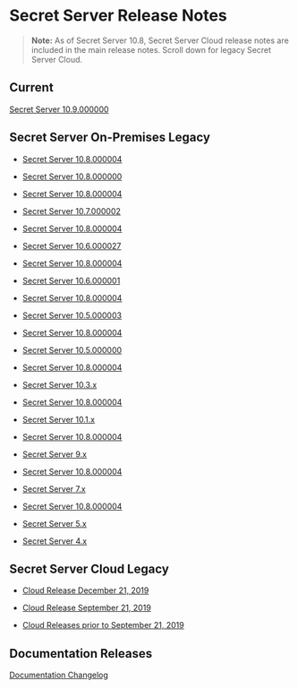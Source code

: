 [title]: # (Secret Server Release Notes)
[tags]: # (Release Notes)
[priority]: # (2000)

# Secret Server Release Notes

> **Note:** As of Secret Server 10.8, Secret Server Cloud release notes are included in the main release notes. Scroll down for legacy Secret Server Cloud.

## Current

[Secret Server 10.9.000000](ss-rn-10-9-000000.md)

## Secret Server On-Premises Legacy

- [Secret Server 10.8.000004](ss-rn-10-8-000004.md)

- [Secret Server 10.8.000000](ss-rn-10-8-000000.md)

- [Secret Server 10.8.000004](ss-rn-10-8-000004.md)

- [Secret Server 10.7.000002](ss-rn-10-7-000002.md)

- [Secret Server 10.8.000004](ss-rn-10-8-000004.md)

- [Secret Server 10.6.000027](ss-rn-10-6-000027.md)

- [Secret Server 10.8.000004](ss-rn-10-8-000004.md)

- [Secret Server 10.6.000001](ss-rn-10-6-000001.md)

- [Secret Server 10.8.000004](ss-rn-10-8-000004.md)

- [Secret Server 10.5.000003](ss-rn-10-5-000003.md)

- [Secret Server 10.8.000004](ss-rn-10-8-000004.md)

- [Secret Server 10.5.000000](ss-rn-10-5-000000.md)

- [Secret Server 10.8.000004](ss-rn-10-8-000004.md)

- [Secret Server 10.3.x](ss-rn-10-3-x.md)

- [Secret Server 10.8.000004](ss-rn-10-8-000004.md)

- [Secret Server 10.1.x](ss-rn-10-1-x.md)

- [Secret Server 10.8.000004](ss-rn-10-8-000004.md)

- [Secret Server 9.x](ss-rn-9-x.md)

- [Secret Server 10.8.000004](ss-rn-10-8-000004.md)

- [Secret Server 7.x](ss-rn-7-x.md)

- [Secret Server 10.8.000004](ss-rn-10-8-000004.md)

- [Secret Server 5.x](ss-rn-5-x.md)

- [Secret Server 4.x](ss-rn-4-x.md)

## Secret Server Cloud Legacy

- [Cloud Release December 21, 2019](ssc-rn-2019-12-21.md)

- [Cloud Release September 21, 2019](ssc-rn-2019-09-21.md)

- [Cloud Releases prior to September 21, 2019](ssc-rn-legacy.md)

## Documentation Releases

[Documentation Changelog](./changelog.md)